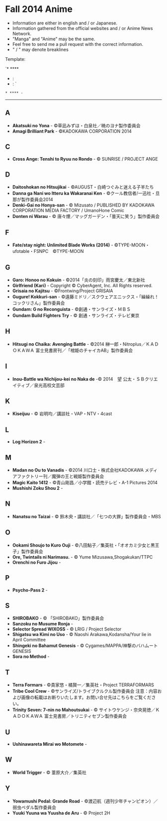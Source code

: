 # Fall 2014 Anime

* Information are either in english and / or Japanese.
* Information gathered from the official websites and / or Anime News Network.
* "Manga" and "Anime" may be the same.
* Feel free to send me a pull request with the correct information.
* " / " may denote breaklines

Template: 

`* ****
  * : 
  * : `

`* **** - `

---

## A

* **Akatsuki no Yona** - ©草凪みずほ・白泉社／暁のヨナ製作委員会
* **Amagi Brilliant Park** - ©KADOKAWA CORPORATION 2014

## C

* **Cross Ange: Tenshi to Ryuu no Rondo** - © SUNRISE / PROJECT ANGE

## D

* **Daitoshokan no Hitsujikai** - ©AUGUST・白崎つぐみと迷える子羊たち
* **Danna ga Nani wo Itteru ka Wakaranai Ken** - ©クール教信者/一迅社・旦那が製作委員会2014
* **Denki-Gai no Honya-san** - © Mizusato / PUBLISHED BY KADOKAWA CORPORATION MEDIA FACTORY / UmanoHone Comic
* **Donten ni Warau** - © 唐々煙／マッグガーデン・「曇天に笑う」製作委員会

 
## F

* **Fate/stay night: Unlimited Blade Works (2014)** - ©TYPE-MOON・ufotable・FSNPC　©TYPE-MOON

## G

* **Garo: Honoo no Kokuin** - ©2014「炎の刻印」雨宮慶太／東北新社
* **Girlfriend (Kari)** - Copyright © CyberAgent, Inc. All Rights reserved.
* **Grisaia no Kajitsu** - ©Frontwing/Project GRISAIA
* **Gugure! Kokkuri-san** - ©遠藤ミドリ／スクウェアエニックス・「繰繰れ！コックリさん」製作委員会
* **Gundam: G no Reconguista** - ©創通・サンライズ・ＭＢＳ
* **Gundam Build Fighters Try** - © 創通・サンライズ・テレビ東京


## H

* **Hitsugi no Chaika: Avenging Battle** - ©2014 榊一郎・Nitroplus／ＫＡＤＯＫＡＷＡ 富士見書房刊／「棺姫のチャイカAB」製作委員会

## I

* **Inou-Battle wa Nichijou-kei no Naka de** -© 2014　望 公太・ＳＢクリエイティブ／泉光高校文芸部

## K

* **Kiseijuu** - © 岩明均／講談社・VAP・NTV・4cast

## L

* **Log Horizon 2** -

## M

* **Madan no Ou to Vanadis** - ©2014 川口士・株式会社KADOKAWA メディアファクトリー刊／魔弾の王と戦姫製作委員会
* **Magic Kaito 1412** - ©青山剛昌／小学館・読売テレビ・A-1 Pictures 2014
* **Mushishi Zoku Shou 2** - 


## N

* **Nanatsu no Taizai** - © 鈴木央・講談社／「七つの大罪」製作委員会・MBS


## O

* **Ookami Shoujo to Kuro Ouji** - ©八田鮎子／集英社・「オオカミ少女と黒王子」製作委員会
* **Ore, Twintails ni Narimasu.** - © Yume Mizusawa,Shogakukan/TTPC
* **Orenchi no Furo Jijou** - 

## P

* **Psycho-Pass 2** - 

## S

* **SHIROBAKO** - © 「SHIROBAKO」製作委員会
* **Sanzoku no Musume Ronja** - 
* **Selector Spread WIXOSS** - © LRIG / Project Selector
* **Shigatsu wa Kimi no Uso** - © Naoshi Arakawa,Kodansha/Your lie in April Committee
* **Shingeki no Bahamut Genesis** - © Cygames/MAPPA/神撃のバハムート GENESIS
* **Sora no Method** - 

## T

* **Terra Formars** - ©貴家悠・橘賢一／集英社・Project TERRAFORMARS
* **Tribe Cool Crew** - ©サンライズ/トライブクルクル製作委員会 注意：内容および画像の転載はお断りいたします。お問い合せ先はこちらをご覧ください。
* **Trinity Seven: 7-nin no Mahoutsukai** - © サイトウケンジ・奈央晃徳／ＫＡＤＯＫＡＷＡ 富士見書房／トリニティセブン製作委員会

## U

* **Ushinawareta Mirai wo Motomete** - 

## W

* **World Trigger** - © 葦原大介／集英社

## Y
* **Yowamushi Pedal: Grande Road** - ©渡辺航（週刊少年チャンピオン）／弱虫ペダル製作委員会
* **Yuuki Yuuna wa Yuusha de Aru** - © Project 2H


